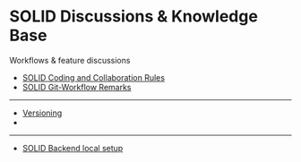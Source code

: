# SOLID Discussions & Knowledge Base
Workflows &amp; feature discussions

* [SOLID Coding and Collaboration Rules](rules.md)
* [SOLID Git-Workflow Remarks](workflow.md)

----

* [Versioning](versioning.md)
* 
----
* [SOLID Backend local setup ](soli-backend-setup.md)
